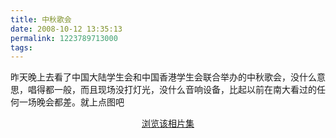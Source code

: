 ```yaml
---
title: 中秋歌会
date: 2008-10-12 13:35:13
permalink: 1223789713000
tags: 
---
```


昨天晚上去看了中国大陆学生会和中国香港学生会联合举办的中秋歌会，没什么意思，唱得都一般，而且现场没打灯光，没什么音响设备，比起以前在南大看过的任何一场晚会都差。就上点图吧  <simpleflickr set="72157607948436682"/><p style="text-align: center;"><a href="http://www.flickr.com/photos/yyqian/sets/72157607948436682/show" target="_blank">浏览该相片集</a></p>